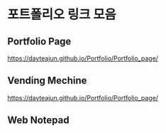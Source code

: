 # 포트폴리오 링크 모음
## Portfolio Page
https://dayteajun.github.io/Portfolio/Portfolio_page/

## Vending Mechine
https://dayteajun.github.io/Portfolio/Portfolio_page/

## Web Notepad
